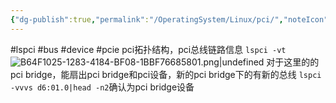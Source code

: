 ```yaml
---
{"dg-publish":true,"permalink":"/OperatingSystem/Linux/pci/","noteIcon":"3"}
---
```


#lspci #bus #device #pcie
pci拓扑结构，pci总线链路信息
`lspci -vt`
![B64F1025-1283-4184-BF08-1BBF76685801.png|undefined](/img/user/B64F1025-1283-4184-BF08-1BBF76685801.png)
对于这里的的pci bridge，能扇出pci bridge和pci设备，新的pci bridge下的有新的总线
`lspci -vvvs d6:01.0|head -n2`确认为pci bridge设备